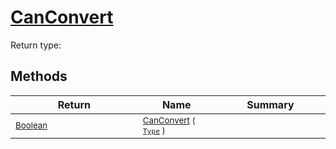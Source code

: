 # [CanConvert](./DistanceFunctionJsonConverter-100664042.md)


Return type:
## Methods

| Return | Name | Summary | 
| --- | --- | --- | 
| <sub>[Boolean](https://docs.microsoft.com/en-us/dotnet/api/System.Boolean)</sub><img width=200/>| <sub>[CanConvert](./DistanceFunctionJsonConverter-100664042.md) ( [`Type`](https://docs.microsoft.com/en-us/dotnet/api/System.Type) )</sub>| <sub></sub><img width=200/>| <br>


